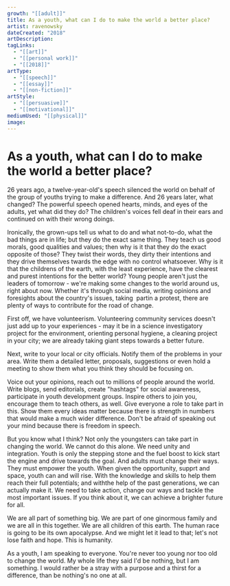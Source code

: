 ```yaml
---
growth: "[[adult]]"
title: As a youth, what can I do to make the world a better place?
artist: ravenowsky
dateCreated: "2018"
artDescription:
tagLinks:
  - "[[art]]"
  - "[[personal work]]"
  - "[[2018]]"
artType:
  - "[[speech]]"
  - "[[essay]]"
  - "[[non-fiction]]"
artStyle:
  - "[[persuasive]]"
  - "[[motivational]]"
mediumUsed: "[[physical]]"
image:
---
```

# As a youth, what can I do to make the world a better place?

26 years ago, a twelve-year-old's speech silenced the world on behalf of the group of youths trying to make a difference. And 26 years later, what changed? The powerful speech opened hearts, minds, and eyes of the adults, yet what did they do? The children's voices fell deaf in their ears and continued on with their wrong doings.

Ironically, the grown-ups tell us what to do and what not-to-do, what the bad things are in life; but they do the exact same thing. They teach us good morals, good qualities and values; then why is it that they do the exact opposite of those? They twist their words, they dirty their intentions and they drive themselves twards the edge with no control whatsoever. Why is it that the childrens of the earth, with the least experience, have the clearest and purest intentions for the better world? Young people aren't just the leaders of tomorrow - we're making some changes to the world around us, right about now. Whether it's through social media, writing opinions and foresights about the country's issues, taking  partin a protest, there are plenty of ways to contribute for the road of change.

First off, we have volunteerism. Volunteering community services doesn't just add up to your experiences - may it be in a science investigatory project for the environment, orienting personal hygiene, a cleaning project in your city; we are already taking giant steps towards a better future.

Next, write to your local or city officials. Notify them of the problems in your area. Write them a detailed letter, proposals, suggestions or even hold a meeting to show them what you think they should be focusing on.

Voice out your opinions, reach out to millions of people around the world. Write blogs, send editorials, create "hashtags" for social awareness, participate in youth development groups. Inspire others to join you, encourage them to teach others, as well. Give everyone a role to take part in this. Show them every ideas matter because there is strength in numbers that would make a much wider difference. Don't be afraid of speaking out your mind because there is freedom in speech.

But you know what I think? Not only the youngsters can take part in changing the world. We cannot do this alone. We need unity and integration. Youth is only the stepping stone and the fuel boost to kick start the engine and drive towards the goal. And adults must change their ways. They must empower the youth. When given the opportunity, supprt and space, youth can and will rise. With the knowledge and skills to help them reach their full potentials; and withthe help of the past generations, we can actually make it. We need to take action, change our ways and tackle the most important issues. If you think about it, we can achieve a brighter future for all.

We are all part of something big. We are part of one ginormous family and we are all in this together. We are all children of this earth. The human race is going to be its own apocalypse. And we might let it lead to that; let's not lose faith and hope. This is humanity.

As a youth, I am speaking to everyone. You're never too young nor too old to change the world. My whole life they said I'd be nothing, but I am something. I would rather be a stray with a purpose and a thirst for a difference, than be nothing's no one at all.